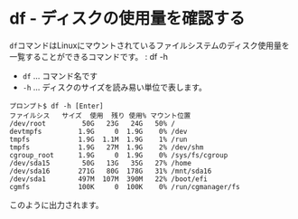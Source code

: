# df - ディスクの使用量を確認する
`df`コマンドはLinuxにマウントされているファイルシステムのディスク使用量を一覧することができるコマンドです。
: df -h
* `df` … コマンド名です
* `-h` … ディスクのサイズを読み易い単位で表します。
```ターミナル
プロンプト$ df -h [Enter]
ファイルシス   サイズ  使用  残り 使用% マウント位置
/dev/root         50G   23G   24G   50% /
devtmpfs         1.9G     0  1.9G    0% /dev
tmpfs            1.9G  1.1M  1.9G    1% /run
tmpfs            1.9G   27M  1.9G    2% /dev/shm
cgroup_root      1.9G     0  1.9G    0% /sys/fs/cgroup
/dev/sda15        50G   13G   35G   27% /home
/dev/sda16       271G   80G  178G   31% /mnt/sda16
/dev/sda1        497M  107M  390M   22% /boot/efi
cgmfs            100K     0  100K    0% /run/cgmanager/fs
```
このように出力されます。


